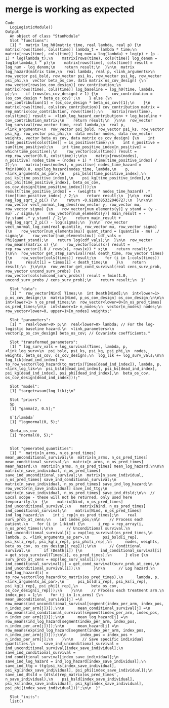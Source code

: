 # merge is working as expected

    Code
      LogLogisticModule()
    Output
      An object of class "StanModule"
      Slot "functions":
      [1] "  matrix log_h0(matrix time, real lambda, real p) {\n    matrix[rows(time), cols(time)] lambda_t = lambda * time;\n    matrix[rows(time), cols(time)] log_num = log(lambda) + log(p) + (p - 1) * log(lambda_t);\n    matrix[rows(time), cols(time)] log_denom = log1p(lambda_t ^ p);\n    matrix[rows(time), cols(time)] result = log_num - log_denom;\n    return result;\n  }\n\n  matrix log_hazard(matrix time,\n  real lambda, real p, <link_arguments>\n  row_vector psi_bsld, row_vector psi_ks, row_vector psi_kg, row_vector psi_phi,\n  vector beta_os_cov, data matrix os_cov_design) {\n    row_vector[rows(os_cov_design)] cov_contribution;\n    matrix[rows(time), cols(time)] log_baseline = log_h0(time, lambda, p);\n    if (rows(os_cov_design) > 1) {\n      cov_contribution = (os_cov_design * beta_os_cov)';\n    } else {\n      cov_contribution[1] = (os_cov_design * beta_os_cov)[1];\n    }\n    matrix[rows(time), cols(cov_contribution)] cov_contribution_matrix = rep_matrix(cov_contribution, rows(time));\n    matrix[rows(time), cols(time)] result =  <link_log_hazard_contribution> + log_baseline + cov_contribution_matrix;\n    return result;\n  }\n\n  row_vector log_survival(row_vector time, real lambda,\n  real p, <link_arguments>\n  row_vector psi_bsld, row_vector psi_ks, row_vector psi_kg, row_vector psi_phi,\n  data vector nodes, data row_vector weights, vector beta_os_cov, data matrix os_cov_design) {\n    int time_positive[cols(time)] = is_positive(time);\n    int n_positive = sum(time_positive);\n    int time_positive_index[n_positive] = which(time_positive);\n    row_vector[cols(time)] result = rep_row_vector(0.0, cols(time));\n\n    matrix[rows(nodes), n_positive] nodes_time = (nodes + 1) * (time[time_positive_index] / 2);\n    matrix[rows(nodes), n_positive] nodes_time_hazard = fmin(8000.0, exp(log_hazard(nodes_time, lambda,\n    p, <link_arguments_as_par>,\n    psi_bsld[time_positive_index],\n    psi_ks[time_positive_index],\n    psi_kg[time_positive_index],\n    psi_phi[time_positive_index], beta_os_cov, os_cov_design[time_positive_index])));\n    result[time_positive_index] = - (weights * nodes_time_hazard) .* time[time_positive_index] / 2;\n    return result;\n  }\n\n  real neg_log_sqrt_2_pi() {\n    return -0.9189385332046727;\n  }\n\n\n  row_vector vect_normal_log_dens(row_vector y, row_vector mu, row_vector sigma) {\n    row_vector[num_elements(y)] y_stand = (y - mu) ./ sigma;\n    row_vector[num_elements(y)] main_result = - (y_stand .* y_stand) / 2;\n    return main_result + neg_log_sqrt_2_pi() - log(sigma);\n  }\n\n  row_vector vect_normal_log_cum(real quantile, row_vector mu, row_vector sigma) {\n    row_vector[num_elements(mu)] quant_stand = (quantile - mu) ./ sigma;\n    row_vector[num_elements(mu)] cdf_vals = Phi(quant_stand);\n    return log(cdf_vals);\n  }\n\n  row_vector row_means(matrix x) {\n    row_vector[cols(x)] result = rep_row_vector(1.0 / rows(x), rows(x)) * x;\n    return result;\n  }\n\n  row_vector get_step_survival(real death_time, row_vector times) {\n    row_vector[cols(times)] result;\n    for (i in 1:cols(times)) {\n      result[i] = times[i] < death_time;\n    }\n    return result;\n  }\n\n\n  row_vector get_cond_survival(real cens_surv_prob, row_vector uncond_surv_probs) {\n    row_vector[cols(uncond_surv_probs)] result = fmin(1.0, uncond_surv_probs / cens_surv_prob);\n    return result;\n  }"
      
      Slot "data":
      [1] "  row_vector[Nind] Times;\n  int Death[Nind];\n  int<lower=1> p_os_cov_design;\n  matrix[Nind, p_os_cov_design] os_cov_design;\n\n\n  int<lower=1> n_os_pred_times;\n  row_vector<lower=0>[n_os_pred_times] os_pred_times;\n\n  int<lower=1> n_nodes;\n  vector[n_nodes] nodes;\n  row_vector<lower=0, upper=1>[n_nodes] weights;"
      
      Slot "parameters":
      [1] "  real<lower=0> p;\n  real<lower=0> lambda; // For the log-logistic baseline hazard.\n  <link_parameters>\n  vector[p_os_cov_design] beta_os_cov; // Covariate coefficients."
      
      Slot "transformed_parameters":
      [1] " log_surv_vals = log_survival(Times, lambda, p, <link_log_surv>\n  psi_bsld, psi_ks, psi_kg, psi_phi,\n  nodes, weights, beta_os_cov, os_cov_design);\n  log_lik += log_surv_vals;\n\n  log_lik[dead_ind_index] += to_row_vector(log_hazard(to_matrix(Times[dead_ind_index]), lambda, p, <link_log_lik>\n  psi_bsld[dead_ind_index], psi_ks[dead_ind_index], psi_kg[dead_ind_index], psi_phi[dead_ind_index],\n  beta_os_cov, os_cov_design[dead_ind_index]));"
      
      Slot "model":
      [1] "target+=sum(log_lik);\n"
      
      Slot "priors":
      $p
      [1] "gamma(2, 0.5);"
      
      $`1/lambda`
      [1] "lognormal(0, 5);"
      
      $beta_os_cov
      [1] "normal(0, 5);"
      
      
      Slot "generated_quantities":
      [1] "  matrix[n_arms, n_os_pred_times] mean_unconditional_survival;\n  matrix[n_arms, n_os_pred_times] mean_conditional_survival;\n  matrix[n_arms, n_os_pred_times] mean_hazard;\n  matrix[n_arms, n_os_pred_times] mean_log_hazard;\n\n\n  matrix[n_save_individual, n_os_pred_times] save_ind_unconditional_survival;\n  matrix[n_save_individual, n_os_pred_times] save_ind_conditional_survival;\n  matrix[n_save_individual, n_os_pred_times] save_ind_log_hazard;\n  row_vector[n_save_individual] save_ind_ttg;\n  matrix[n_save_individual, n_os_pred_times] save_ind_dtsld;\n\n  // Local scope - these will not be returned, only used here temporarily.\n  {\n    matrix[Nind, n_os_pred_times] ind_unconditional_survival;\n    matrix[Nind, n_os_pred_times] ind_conditional_survival;\n    matrix[Nind, n_os_pred_times] ind_log_hazard;\n    int i_rep[n_os_pred_times];\n    real surv_prob_at_cens;\n    int index_pos;\n\n    // Process each patient.\n    for (i in 1:Nind) {\n      i_rep = rep_array(i, n_os_pred_times);\n\n      // Unconditional survival.\n      ind_unconditional_survival[i] = exp(log_survival(os_pred_times,\n      lambda, p, <link_arguments_as_par>,\n      psi_bsld[i_rep], psi_ks[i_rep], psi_kg[i_rep], psi_phi[i_rep],\n      nodes, weights, beta_os_cov, os_cov_design[i_rep]));\n\n      // Conditional survival.\n      if (Death[i]) {\n        ind_conditional_survival[i] = get_step_survival(Times[i], os_pred_times);\n      } else {\n        surv_prob_at_cens = exp(log_surv_vals[i]);\n        ind_conditional_survival[i] = get_cond_survival(surv_prob_at_cens,\n        ind_unconditional_survival[i]);\n      }\n\n      // Log hazard.\n      ind_log_hazard[i] = to_row_vector(log_hazard(to_matrix(os_pred_times),\n      lambda, p,  <link_arguments_as_par>,\n      psi_bsld[i_rep], psi_ks[i_rep], psi_kg[i_rep], psi_phi[i_rep],\n      beta_os_cov, os_cov_design[i_rep]));\n    }\n\n    // Process each treatment arm.\n    index_pos = 1;\n    for (j in 1:n_arms) {\n      mean_unconditional_survival[j] =\n      row_means(ind_unconditional_survival[segment(index_per_arm, index_pos, n_index_per_arm[j])]);\n\n      mean_conditional_survival[j] =\n      row_means(ind_conditional_survival[segment(index_per_arm, index_pos, n_index_per_arm[j])]);\n\n      mean_log_hazard[j] =\n      row_means(ind_log_hazard[segment(index_per_arm, index_pos, n_index_per_arm[j])]);\n\n      mean_hazard[j] =\n      row_means(exp(ind_log_hazard[segment(index_per_arm, index_pos, n_index_per_arm[j])]));\n\n      index_pos = index_pos + n_index_per_arm[j];\n    }\n\n    // Save specific individual quantities.\n    save_ind_unconditional_survival = ind_unconditional_survival[index_save_individual];\n    save_ind_conditional_survival = ind_conditional_survival[index_save_individual];\n    save_ind_log_hazard = ind_log_hazard[index_save_individual];\n    save_ind_ttg = ttg(psi_ks[index_save_individual], psi_kg[index_save_individual], psi_phi[index_save_individual]);\n    save_ind_dtsld = (dtsld(rep_matrix(os_pred_times', n_save_individual),\n    psi_bsld[index_save_individual], psi_ks[index_save_individual], psi_kg[index_save_individual], psi_phi[index_save_individual]))';\n\n  }"
      
      Slot "inits":
      list()
      

